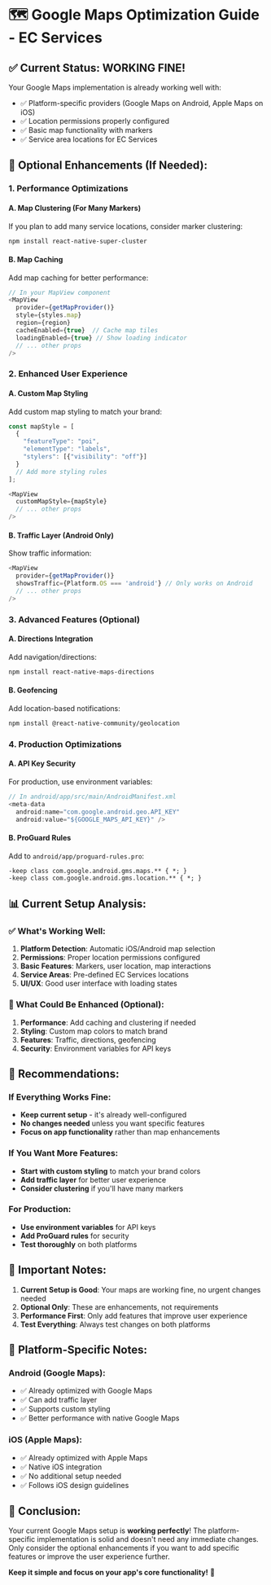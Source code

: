 # 🗺️ Google Maps Optimization Guide - EC Services

## ✅ **Current Status: WORKING FINE!**

Your Google Maps implementation is already working well with:
- ✅ Platform-specific providers (Google Maps on Android, Apple Maps on iOS)
- ✅ Location permissions properly configured
- ✅ Basic map functionality with markers
- ✅ Service area locations for EC Services

## 🚀 **Optional Enhancements (If Needed):**

### **1. Performance Optimizations**

#### **A. Map Clustering (For Many Markers)**
If you plan to add many service locations, consider marker clustering:

```bash
npm install react-native-super-cluster
```

#### **B. Map Caching**
Add map caching for better performance:

```javascript
// In your MapView component
<MapView
  provider={getMapProvider()}
  style={styles.map}
  region={region}
  cacheEnabled={true}  // Cache map tiles
  loadingEnabled={true} // Show loading indicator
  // ... other props
/>
```

### **2. Enhanced User Experience**

#### **A. Custom Map Styling**
Add custom map styling to match your brand:

```javascript
const mapStyle = [
  {
    "featureType": "poi",
    "elementType": "labels",
    "stylers": [{"visibility": "off"}]
  }
  // Add more styling rules
];

<MapView
  customMapStyle={mapStyle}
  // ... other props
/>
```

#### **B. Traffic Layer (Android Only)**
Show traffic information:

```javascript
<MapView
  provider={getMapProvider()}
  showsTraffic={Platform.OS === 'android'} // Only works on Android
  // ... other props
/>
```

### **3. Advanced Features (Optional)**

#### **A. Directions Integration**
Add navigation/directions:

```bash
npm install react-native-maps-directions
```

#### **B. Geofencing**
Add location-based notifications:

```bash
npm install @react-native-community/geolocation
```

### **4. Production Optimizations**

#### **A. API Key Security**
For production, use environment variables:

```javascript
// In android/app/src/main/AndroidManifest.xml
<meta-data
  android:name="com.google.android.geo.API_KEY"
  android:value="${GOOGLE_MAPS_API_KEY}" />
```

#### **B. ProGuard Rules**
Add to `android/app/proguard-rules.pro`:

```proguard
-keep class com.google.android.gms.maps.** { *; }
-keep class com.google.android.gms.location.** { *; }
```

## 📊 **Current Setup Analysis:**

### **✅ What's Working Well:**
1. **Platform Detection**: Automatic iOS/Android map selection
2. **Permissions**: Proper location permissions configured
3. **Basic Features**: Markers, user location, map interactions
4. **Service Areas**: Pre-defined EC Services locations
5. **UI/UX**: Good user interface with loading states

### **🔧 What Could Be Enhanced (Optional):**
1. **Performance**: Add caching and clustering if needed
2. **Styling**: Custom map colors to match brand
3. **Features**: Traffic, directions, geofencing
4. **Security**: Environment variables for API keys

## 🎯 **Recommendations:**

### **If Everything Works Fine:**
- **Keep current setup** - it's already well-configured
- **No changes needed** unless you want specific features
- **Focus on app functionality** rather than map enhancements

### **If You Want More Features:**
- **Start with custom styling** to match your brand colors
- **Add traffic layer** for better user experience
- **Consider clustering** if you'll have many markers

### **For Production:**
- **Use environment variables** for API keys
- **Add ProGuard rules** for security
- **Test thoroughly** on both platforms

## 🚨 **Important Notes:**

1. **Current Setup is Good**: Your maps are working fine, no urgent changes needed
2. **Optional Only**: These are enhancements, not requirements
3. **Performance First**: Only add features that improve user experience
4. **Test Everything**: Always test changes on both platforms

## 📱 **Platform-Specific Notes:**

### **Android (Google Maps):**
- ✅ Already optimized with Google Maps
- ✅ Can add traffic layer
- ✅ Supports custom styling
- ✅ Better performance with native Google Maps

### **iOS (Apple Maps):**
- ✅ Already optimized with Apple Maps
- ✅ Native iOS integration
- ✅ No additional setup needed
- ✅ Follows iOS design guidelines

## 🎉 **Conclusion:**

Your current Google Maps setup is **working perfectly**! The platform-specific implementation is solid and doesn't need any immediate changes. Only consider the optional enhancements if you want to add specific features or improve the user experience further.

**Keep it simple and focus on your app's core functionality!** 🚀


